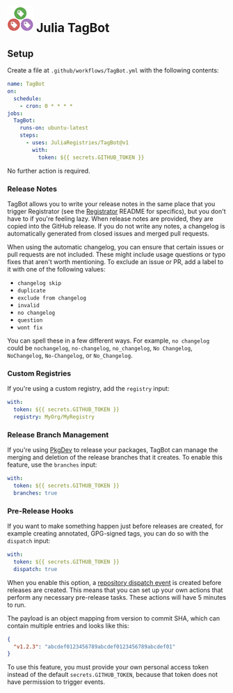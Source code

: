 # <img src="logo.png" width="60"> Julia TagBot

## Setup

Create a file at `.github/workflows/TagBot.yml` with the following contents:

```yml
name: TagBot
on:
  schedule:
    - cron: 0 * * * *
jobs:
  TagBot:
    runs-on: ubuntu-latest
    steps:
      - uses: JuliaRegistries/TagBot@v1
        with:
          token: ${{ secrets.GITHUB_TOKEN }}
```

No further action is required.


### Release Notes

TagBot allows you to write your release notes in the same place that you trigger Registrator (see the [Registrator](https://github.com/JuliaRegistries/Registrator.jl) README for specifics), but you don't have to if you're feeling lazy.
When release notes are provided, they are copied into the GitHub release.
If you do not write any notes, a changelog is automatically generated from closed issues and merged pull requests.

When using the automatic changelog, you can ensure that certain issues or pull requests are not included.
These might include usage questions or typo fixes that aren't worth mentioning.
To exclude an issue or PR, add a label to it with one of the following values:

- `changelog skip`
- `duplicate`
- `exclude from changelog`
- `invalid`
- `no changelog`
- `question`
- `wont fix`

You can spell these in a few different ways.
For example, `no changelog` could be `nochangelog`, `no-changelog`, `no_changelog`, `No Changelog`, `NoChangelog`, `No-Changelog`, or `No_Changelog`.

### Custom Registries

If you're using a custom registry, add the `registry` input:

```yml
with:
  token: ${{ secrets.GITHUB_TOKEN }}
  registry: MyOrg/MyRegistry
```

### Release Branch Management

If you're using [PkgDev](https://github.com/JuliaLang/PkgDev.jl) to release your packages, TagBot can manage the merging and deletion of the release branches that it creates.
To enable this feature, use the `branches` input:

```yml
with:
  token: ${{ secrets.GITHUB_TOKEN }}
  branches: true
```

### Pre-Release Hooks

If you want to make something happen just before releases are created, for example creating annotated, GPG-signed tags, you can do so with the `dispatch` input:

```yml
with:
  token: ${{ secrets.GITHUB_TOKEN }}
  dispatch: true
```

When you enable this option, a [repository dispatch event](https://developer.github.com/v3/activity/events/types/#repositorydispatchevent) is created before releases are created.
This means that you can set up your own actions that perform any necessary pre-release tasks.
These actions will have 5 minutes to run.

The payload is an object mapping from version to commit SHA, which can contain multiple entries and looks like this:

```json
{
  "v1.2.3": "abcdef0123456789abcdef0123456789abcdef01"
}
```

To use this feature, you must provide your own personal access token instead of the default `secrets.GITHUB_TOKEN`, because that token does not have permission to trigger events.
